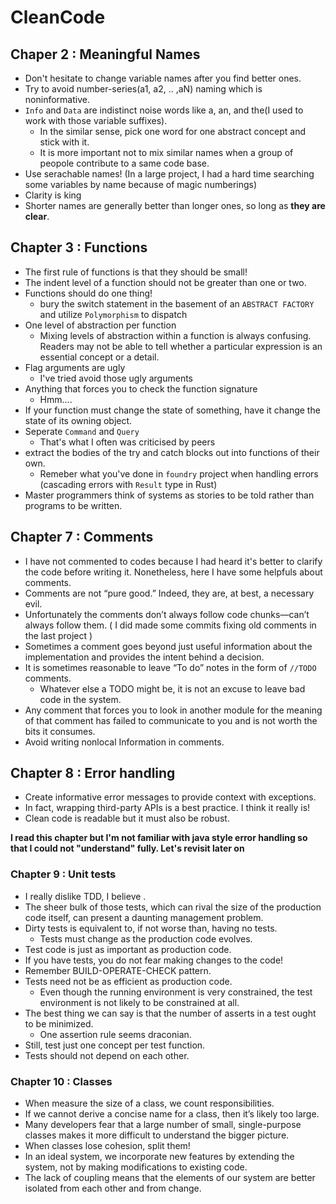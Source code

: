# CleanCode
## Chaper 2 : Meaningful Names
- Don't hesitate to change variable names after you find better ones.
- Try to avoid number-series(a1, a2, .. ,aN) naming which is noninformative.
- `Info` and `Data` are indistinct noise words like a, an, and the(I used to work with those variable suffixes).
  - In the similar sense, pick one word for one abstract concept and stick with it.
  - It is more important not to mix similar names when a group of peopole contribute to a same code base.
- Use serachable names! (In a large project, I had a hard time searching some variables by name because of magic numberings)
- Clarity is king
- Shorter names are generally better than longer ones, so long as **they are clear**.

## Chapter 3 : Functions
- The first rule of functions is that they should be small!
- The indent level of a function should not be greater than one or two.
- Functions should do one thing!
  - bury the switch statement in the basement of an `ABSTRACT FACTORY` and utilize `Polymorphism` to dispatch
- One level of abstraction per function
  - Mixing levels of abstraction within a function is always confusing. Readers may not be able to tell whether a particular expression is an essential concept or a detail.
- Flag arguments are ugly
  - I've tried avoid those ugly arguments
- Anything that forces you to check the function signature
  - Hmm....
- If your function must change the state of something, have it change the state of its owning object.
- Seperate `Command` and `Query`
  - That's what I often was criticised by peers
- extract the bodies of the try and catch blocks out into functions of their own.
  - Remeber what you've done in `foundry` project when handling errors (cascading errors with `Result` type in Rust)
- Master programmers think of systems as stories to be told rather than programs to be written.

## Chapter 7 : Comments
- I have not commented to codes because I had heard it's better to clarify the code before writing it. Nonetheless, here I have some helpfuls about comments.
- Comments are not “pure good.” Indeed, they are, at best, a necessary evil.
- Unfortunately the comments don’t always follow code chunks—can’t always follow them. ( I did made some commits fixing old comments in the last project )
- Sometimes a comment goes beyond just useful information about the implementation and provides the intent behind a decision.
- It is sometimes reasonable to leave “To do” notes in the form of `//TODO` comments.
  - Whatever else a TODO might be, it is not an excuse to leave bad code in the system.
- Any comment that forces you to look in another module for the meaning of that comment has failed to communicate to you and is not worth the bits it consumes.
- Avoid writing nonlocal Information in comments.

## Chapter 8 : Error handling
- Create informative error messages to provide context with exceptions.
- In fact, wrapping third-party APIs is a best practice. I think it really is!
- Clean code is readable but it must also be robust.
  
**I read this chapter but I'm not familiar with java style error handling so that I could not "understand" fully. Let's revisit later on**

### Chapter 9 : Unit tests
- I really dislike TDD, I believe .
- The sheer bulk of those tests, which can rival the size of the production code itself, can present a daunting management problem.
- Dirty tests is equivalent to, if not worse than, having no tests.
  - Tests must change as the production code evolves.
- Test code is just as important as production code.
- If you have tests, you do not fear making changes to the code!
- Remember BUILD-OPERATE-CHECK pattern.
- Tests need not be as efficient as production code.
  - Even though the running environment is very constrained, the test environment is not likely to be constrained at all.
- The best thing we can say is that the number of asserts in a test ought to be minimized.
  - One assertion rule seems draconian.
- Still, test just one concept per test function.
- Tests should not depend on each other.

### Chapter 10 : Classes
- When measure the size of a class, we count responsibilities.
- If we cannot derive a concise name for a class, then it’s likely too large.
- Many developers fear that a large number of small, single-purpose classes makes it more difficult to understand the bigger picture.
- When classes lose cohesion, split them!
- In an ideal system, we incorporate new features by extending the system, not by making modifications to existing code.
- The lack of coupling means that the elements of our system are better isolated from each other and from change.